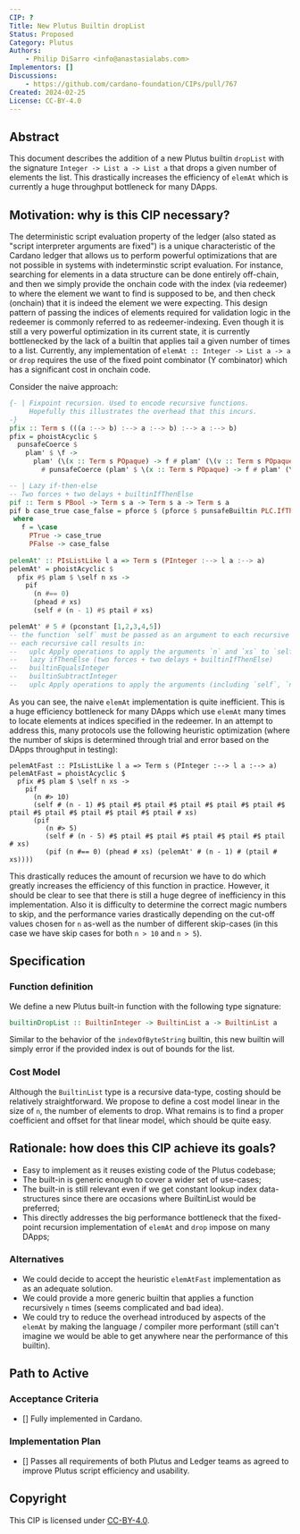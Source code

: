 ```yaml
---
CIP: ?
Title: New Plutus Builtin dropList
Status: Proposed
Category: Plutus
Authors:
    - Philip DiSarro <info@anastasialabs.com>
Implementors: []
Discussions:
    - https://github.com/cardano-foundation/CIPs/pull/767
Created: 2024-02-25
License: CC-BY-4.0
---
```


## Abstract
This document describes the addition of a new Plutus builtin `dropList` with the signature `Integer -> List a -> List a` that drops a given number of elements the list. This drastically increases the efficiency of `elemAt` which is currently a huge throughput bottleneck for many DApps. 

## Motivation: why is this CIP necessary?
The deterministic script evaluation property of the ledger (also stated as "script interpreter arguments are fixed") is a unique characteristic of the Cardano ledger that allows us to perform powerful optimizations that are not possible in systems with indeterminstic script evaluation. For instance, searching for elements in a data structure can 
be done entirely off-chain, and then we simply provide the onchain code with the index (via redeemer) to where the element we want to find is supposed to be, and then check (onchain) that it is indeed the element we were expecting. This design pattern of passing the indices of elements required for validation logic in the redeemer is commonly referred to as redeemer-indexing. 
Even though it is still a very powerful optimization in its current state, it is currently bottlenecked by the lack of a builtin that applies tail a given number of times to a list. Currently, any implementation of `elemAt :: Integer -> List a -> a` or `drop` requires the use of the fixed point combinator (Y combinator) which has a significant cost in onchain code.
                            
Consider the naive approach:
```haskell
{- | Fixpoint recursion. Used to encode recursive functions.
     Hopefully this illustrates the overhead that this incurs. 
-}
pfix :: Term s (((a :--> b) :--> a :--> b) :--> a :--> b)
pfix = phoistAcyclic $
  punsafeCoerce $
    plam' $ \f ->
      plam' (\(x :: Term s POpaque) -> f # plam' (\(v :: Term s POpaque) -> punsafeCoerce x # x # v))
        # punsafeCoerce (plam' $ \(x :: Term s POpaque) -> f # plam' (\(v :: Term s POpaque) -> punsafeCoerce x # x # v))

-- | Lazy if-then-else
-- Two forces + two delays + builtinIfThenElse
pif :: Term s PBool -> Term s a -> Term s a -> Term s a
pif b case_true case_false = pforce $ (pforce $ punsafeBuiltin PLC.IfThenElse) # b # pdelay (f PTrue) # pdelay (f PFalse) 
 where
   f = \case
     PTrue -> case_true
     PFalse -> case_false
     
pelemAt' :: PIsListLike l a => Term s (PInteger :--> l a :--> a)
pelemAt' = phoistAcyclic $
  pfix #$ plam $ \self n xs ->
    pif
      (n #== 0)
      (phead # xs)
      (self # (n - 1) #$ ptail # xs)

pelemAt' # 5 # (pconstant [1,2,3,4,5])
-- the function `self` must be passed as an argument to each recursive call.
-- each recursive call results in:
--   uplc Apply operations to apply the arguments `n` and `xs` to `self`
--   lazy ifThenElse (two forces + two delays + builtinIfThenElse)
--   builtinEqualsInteger
--   builtinSubtractInteger
--   uplc Apply operations to apply the arguments (including `self`, `n` and `xs`) to the fixed-point recursive function
``` 
As you can see, the naive `elemAt` implementation is quite inefficient. This is a huge efficiency bottleneck for many DApps which use `elemAt` many times to locate elements at indices specified in the redeemer. In an attempt to address this, many protocols use the following heuristic optimization (where the number of skips is determined through trial and error based on the DApps throughput in testing):
```
pelemAtFast :: PIsListLike l a => Term s (PInteger :--> l a :--> a)
pelemAtFast = phoistAcyclic $
  pfix #$ plam $ \self n xs ->
    pif
      (n #> 10)
      (self # (n - 1) #$ ptail #$ ptail #$ ptail #$ ptail #$ ptail #$ ptail #$ ptail #$ ptail #$ ptail #$ ptail # xs)
      (pif
         (n #> 5) 
         (self # (n - 5) #$ ptail #$ ptail #$ ptail #$ ptail #$ ptail # xs)
         (pif (n #== 0) (phead # xs) (pelemAt' # (n - 1) # (ptail # xs))))
```
This drastically reduces the amount of recursion we have to do which greatly increases the efficiency of this function in practice. However, it should be clear to see that there is still a huge degree of inefficiency in this implementation. Also it is difficulty to determine the correct magic numbers to skip, and the performance
varies drastically depending on the cut-off values chosen for `n` as-well as the number of different skip-cases (in this case we have skip cases for both `n > 10` and `n > 5`). 

## Specification

### Function definition
We define a new Plutus built-in function with the following type signature:
```haskell
builtinDropList :: BuiltinInteger -> BuiltinList a -> BuiltinList a
```

Similar to the behavior of the `indexOfByteString` builtin, this new builtin will simply error if the provided index is out of bounds for the list.


### Cost Model
Although the `BuiltinList` type is a recursive data-type, costing should be relatively straightforward. 
We propose to define a cost model linear in the size of `n`, the number of elements to drop. What remains is to find a proper coefficient and offset for that linear model, which should be quite easy. 


## Rationale: how does this CIP achieve its goals?
* Easy to implement as it reuses existing code of the Plutus codebase;
* The built-in is generic enough to cover a wider set of use-cases;
* The built-in is still relevant even if we get constant lookup index data-structures since there are occasions where BuiltinList would be preferred;
* This directly addresses the big performance bottleneck that the fixed-point recursion implementation of `elemAt` and `drop` impose on many DApps;

### Alternatives 

- We could decide to accept the heuristic `elemAtFast` implementation as  as an adequate solution.
- We could provide a more generic builtin that applies a function recursively `n` times (seems complicated and bad idea). 
- We could try to reduce the overhead introduced by aspects of the `elemAt` by making the language / compiler more performant (still can't imagine we would be able to get anywhere near the performance of this builtin).

## Path to Active

### Acceptance Criteria
- [] Fully implemented in Cardano.
      
### Implementation Plan
- [] Passes all requirements of both Plutus and Ledger teams as agreed to improve Plutus script efficiency and usability.
      
## Copyright
This CIP is licensed under [CC-BY-4.0](https://creativecommons.org/licenses/by/4.0/legalcode).

[CC-BY-4.0]: https://creativecommons.org/licenses/by/4.0/legalcode
[Apache-2.0]: http://www.apache.org/licenses/LICENSE-2.0
